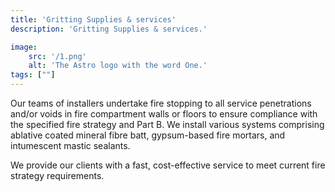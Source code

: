 ```yaml
---
title: 'Gritting Supplies & services'
description: 'Gritting Supplies & services.'

image:
    src: '/1.png' 
    alt: 'The Astro logo with the word One.'
tags: [""]
---
```

Our teams of installers undertake fire stopping to all service penetrations and/or voids in fire compartment walls or floors to ensure compliance with the specified fire strategy and Part B. We install various systems comprising ablative coated mineral fibre batt, gypsum-based fire mortars, and intumescent mastic sealants.

We provide our clients with a fast, cost-effective service to meet current fire strategy requirements.

